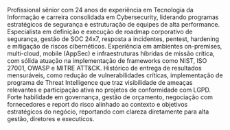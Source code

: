 Profissional sênior com 24 anos de experiência em Tecnologia da Informação e carreira consolidada em Cybersecurity, liderando programas estratégicos de segurança e estruturação de equipes de alta performance. Especialista em definição e execução de roadmap corporativo de segurança, gestão de SOC 24x7, resposta a incidentes, pentest, hardening e mitigação de riscos cibernéticos. Experiência em ambientes on-premises, multi-cloud, mobile (AppSec) e infraestruturas híbridas de missão crítica, com sólida atuação na implementação de frameworks como NIST, ISO 27001, OWASP e MITRE ATT&CK.
Histórico de entrega de resultados mensuráveis, como redução de vulnerabilidades críticas, implementação de programa de Threat Intelligence que traz visibilidade de ameaças relevantes e participação ativa no projetos de conformidade com LGPD. Forte habilidade em governança, gestão de orçamento, negociação com fornecedores e report do risco alinhado ao contexto e objetivos estratégicos do negócio, reportando com clareza diretamente para alta gestão, diretores e executicos.
